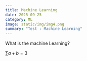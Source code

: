 ```yaml
---
title: Machine Learning
date: 2025-09-25
category: ML
image: static/img/img4.png
summary: "Test : Machine Learning"
---
```


What is the machine Learning?

$\sum a + b = 3$